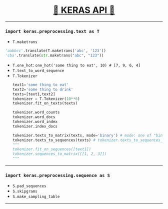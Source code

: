 [<h1 align = "center">:rocket: KERAS API :facepunch:</h1>][0]

---
### `import keras.preprocessing.text as T`
- `T.maketrans`
```python
'aabbcc'.translate(T.maketrans('abc', '123'))
'cba'.translate(str.maketrans("abc", "123"))
```
- `T.one_hot`: `one_hot('some thing to eat', 10) # [7, 9, 6, 4]`
- `T.text_to_word_sequence`
- `T.Tokenizer`
  ```python
  text1='some thing to eat'
  text2='some thing to drink'
  texts=[text1,text2]
  tokenizer = T.Tokenizer(10**6)
  tokenizer.fit_on_texts(texts)
  
  tokenizer.word_counts
  tokenizer.word_docs
  tokenizer.word_index
  tokenizer.index_docs
  
  tokenizer.texts_to_matrix(texts, mode='binary') # mode: one of "binary", "count", "tfidf", "freq".
  tokenizer.texts_to_sequences(texts) # tokenizer.texts_to_sequences_generator(texts)
  """
  tokenizer.fit_on_sequences([text1])
  tokenizer.sequences_to_matrix([[1, 2, 3]])
  """
  ```
---
### `import keras.preprocessing.sequence as S`
- `S.pad_sequences`
- `S.skipgrams`
- `S.make_sampling_table`

---
[0]: https://blog.csdn.net/luanpeng825485697/article/details/79137208
